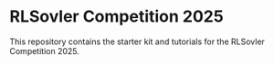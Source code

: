 # RLSovler Competition 2025
This repository contains the starter kit and tutorials for the RLSovler Competition 2025.
